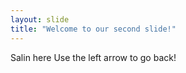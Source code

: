 ```yaml
---
layout: slide
title: "Welcome to our second slide!"
---
```

Salin here
Use the left arrow to go back!
